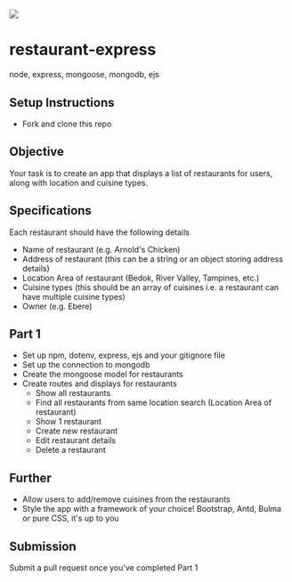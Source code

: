 # ![](https://ga-dash.s3.amazonaws.com/production/assets/logo-9f88ae6c9c3871690e33280fcf557f33.png)

# restaurant-express
node, express, mongoose, mongodb, ejs

## Setup Instructions
- Fork and clone this repo

## Objective
Your task is to create an app that displays a list of restaurants for users, along with location and cuisine types.

## Specifications
Each restaurant should have the following details
- Name of restaurant (e.g. Arnold's Chicken)
- Address of restaurant (this can be a string or an object storing address details)
- Location Area of restaurant (Bedok, River Valley, Tampines, etc.)
- Cuisine types (this should be an array of cuisines i.e. a restaurant can have multiple cuisine types)
- Owner (e.g. Ebere)

## Part 1
- Set up npm, dotenv, express, ejs and your gitignore file
- Set up the connection to mongodb
- Create the mongoose model for restaurants 
- Create routes and displays for restaurants
  - Show all restaurants
  - Find all restaurants from same location search (Location Area of restaurant)
  - Show 1 restaurant
  - Create new restaurant
  - Edit restaurant details
  - Delete a restaurant

## Further
- Allow users to add/remove cuisines from the restaurants
- Style the app with a framework of your choice! Bootstrap, Antd, Bulma or pure CSS, it's up to you

## Submission
Submit a pull request once you've completed Part 1

